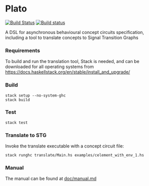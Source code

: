 # Plato

[![Build Status](https://travis-ci.org/tuura/plato.svg?branch=master)](https://travis-ci.org/tuura/plato)
[![Build status](https://ci.appveyor.com/api/projects/status/eyfuyi0v9v1ulcgn?svg=true)](https://ci.appveyor.com/project/jrbeaumont/plato-9uatd)

A DSL for asynchronous behavioural concept circuits specification, including a tool to translate concepts to Signal Transition Graphs

### Requirements

To build and run the translation tool, Stack is needed, and can be downloaded for all operating systems from
<https://docs.haskellstack.org/en/stable/install_and_upgrade/>

### Build

	stack setup --no-system-ghc
	stack build

### Test

	stack test

### Translate to STG

Invoke the translate executable with a concept circuit file:

	stack runghc translate/Main.hs examples/celement_with_env_1.hs

### Manual

The manual can be found at [doc/manual.md](https://github.com/tuura/plato/blob/master/doc/manual.md)
